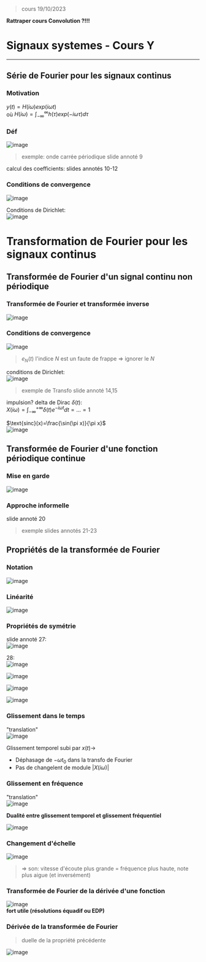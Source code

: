 > cours 19/10/2023

**Rattraper cours Convolution ?!!!**

# Signaux systemes - Cours Y

-------------------

## Série de Fourier pour les signaux continus
### Motivation
$y(t) = H(i \omega)exp(i\omega t)$  
où $H(i \omega)= \int^\infty_{-\infty}h(\tau)exp(-i \omega \tau)d\tau$  

### Déf

![image](https://github.com/LucasPlacentino/UNI-ULB/assets/23436953/fdd5ff43-8ffb-440f-a6a6-b3d02d9065dd)  

> exemple: onde carrée périodique slide annoté 9  

calcul des coefficients: slides annotés 10-12  

### Conditions de convergence

![image](https://github.com/LucasPlacentino/UNI-ULB/assets/23436953/4ff4cf9e-b898-467c-8a6c-1f532214316e)  

Conditions de Dirichlet:  
![image](https://github.com/LucasPlacentino/UNI-ULB/assets/23436953/3e51ead5-fcbd-43f5-aba0-08db72cf42ad)  

# Transformation de Fourier pour les signaux continus
## Transformée de Fourier d'un signal continu non périodique

### Transformée de Fourier et transformée inverse

![image](https://github.com/LucasPlacentino/UNI-ULB/assets/23436953/919e2658-0540-46be-bd04-29d9ce0b84a2)  

### Conditions de convergence

![image](https://github.com/LucasPlacentino/UNI-ULB/assets/23436953/d707c72d-159e-4239-a40a-23e1e443375c)  
> $e_N(t)$ l'indice $N$ est un faute de frappe $\Rightarrow$ ignorer le $N$  

conditions de Dirichlet:  
![image](https://github.com/LucasPlacentino/UNI-ULB/assets/23436953/95239939-0c87-496b-b8fb-be94eef8d9ba)  

> exemple de Transfo slide annoté 14,15  

impulsion? delta de Dirac  $\delta(t)$:  
$X(i\omega)=\int^{+\infty}_{-\infty}\delta(t)e^{-i\omega t}dt=...=1$  

$\text{sinc}(x)=\frac{\sin(\pi x)}{\pi x}$  
![image](https://github.com/LucasPlacentino/UNI-ULB/assets/23436953/30f0d33d-22fd-4a93-b1a6-f92964a5d7ad)  

## Transformée de Fourier d'une fonction périodique continue

### Mise en garde

![image](https://github.com/LucasPlacentino/UNI-ULB/assets/23436953/4de72484-2ee7-4235-bdb4-485e335c76c1)  

### Approche informelle
slide annoté 20  

> exemple slides annotés 21-23  

## Propriétés de la transformée de Fourier

### Notation

![image](https://github.com/LucasPlacentino/UNI-ULB/assets/23436953/7f1b1216-72f7-4405-bc2c-e443b537b4f3)  

### Linéarité

![image](https://github.com/LucasPlacentino/UNI-ULB/assets/23436953/a6e349fb-cda1-4fa6-a968-7463b8dd1664)  

### Propriétés de symétrie
slide annoté 27:  
![image](https://github.com/LucasPlacentino/UNI-ULB/assets/23436953/5717b4f1-f965-4aaf-b6a7-1ae175748724)  

28:  
![image](https://github.com/LucasPlacentino/UNI-ULB/assets/23436953/5aa952ef-dad8-45d3-aa0c-fd05e7643692)  

![image](https://github.com/LucasPlacentino/UNI-ULB/assets/23436953/9245f974-21c3-4584-8ebb-7cc94561e1a4)  

![image](https://github.com/LucasPlacentino/UNI-ULB/assets/23436953/47b2c74f-4991-4c7a-b6b6-5719e0aa9e1c)  

![image](https://github.com/LucasPlacentino/UNI-ULB/assets/23436953/e5d0d177-8067-47eb-8a42-3b2105a2262f)  

### Glissement dans le temps
"translation"  
![image](https://github.com/LucasPlacentino/UNI-ULB/assets/23436953/ac46556c-beef-4bc0-a68a-616e0db94b74)  

Glissement temporel subi par $x(t) \rightarrow$  
- Déphasage de $-\omega t_0$ dans la transfo de Fourier  
- Pas de changelent de module $|X(i\omega)|$

### Glissement en fréquence
"translation"  
![image](https://github.com/LucasPlacentino/UNI-ULB/assets/23436953/1d3378b9-b775-4e04-8d3e-6f03eeea0ccd)  

**Dualité entre glissement temporel et glissement fréquentiel**  

![image](https://github.com/LucasPlacentino/UNI-ULB/assets/23436953/e70174ee-f332-4b16-990e-bf9463076f91)  

### Changement d'échelle

![image](https://github.com/LucasPlacentino/UNI-ULB/assets/23436953/ca650217-90e3-4dae-b9d8-0f3e19570423)  

> $\Rightarrow$ son: vitesse d'écoute plus grande = fréquence plus haute, note plus aigue (et inversément)  

### Transformée de Fourier de la dérivée d'une fonction

![image](https://github.com/LucasPlacentino/UNI-ULB/assets/23436953/40b403cf-c82a-4626-a52a-51fccec6e291)  
**fort utile (résolutions équadif ou EDP)**  

### Dérivée de la transformée de Fourier
> duelle de la propriété précédente  

![image](https://github.com/LucasPlacentino/UNI-ULB/assets/23436953/1e4ec764-5d01-412d-8ae9-cc8a2f29f76a)  

 












